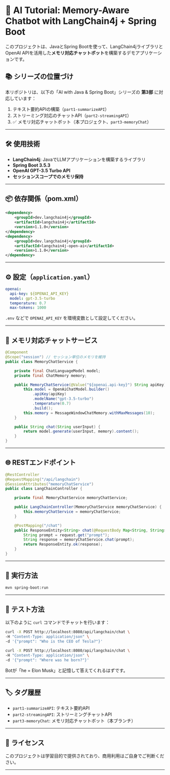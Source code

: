 # 🧠 AI Tutorial: Memory-Aware Chatbot with LangChain4j + Spring Boot

このプロジェクトは、JavaとSpring Bootを使って、LangChain4jライブラリとOpenAI APIを活用した**メモリ対応チャットボット**を構築するデモアプリケーションです。

## 📚 シリーズの位置づけ

本リポジトリは、以下の「AI with Java & Spring Boot」シリーズの **第3部** に対応しています：

1. テキスト要約APIの構築（`part1-summarizeAPI`）
2. ストリーミング対応のチャットAPI（`part2-streamingAPI`）
3. ✅ メモリ対応チャットボット（本プロジェクト、`part3-memoryChat`）

---

## 🛠 使用技術

* **LangChain4j**: JavaでLLMアプリケーションを構築するライブラリ
* **Spring Boot 3.5.3**
* **OpenAI GPT-3.5 Turbo API**
* **セッションスコープでのメモリ保持**

---

## 📦 依存関係（pom.xml）

```xml
<dependency>
    <groupId>dev.langchain4j</groupId>
    <artifactId>langchain4j</artifactId>
    <version>1.1.0</version>
</dependency>
<dependency>
    <groupId>dev.langchain4j</groupId>
    <artifactId>langchain4j-open-ai</artifactId>
    <version>1.1.0</version>
</dependency>
```

---

## ⚙️ 設定（`application.yaml`）

```yaml
openai:
  api-key: ${OPENAI_API_KEY}
  model: gpt-3.5-turbo
  temperature: 0.7
  max-tokens: 1000
```

`.env` などで `OPENAI_API_KEY` を環境変数として設定してください。

---

## 🧠 メモリ対応チャットサービス

```java
@Component
@Scope("session") // セッション単位のメモリを維持
public class MemoryChatService {

    private final ChatLanguageModel model;
    private final ChatMemory memory;

    public MemoryChatService(@Value("${openai.api-key}") String apiKey) {
        this.model = OpenAiChatModel.builder()
            .apiKey(apiKey)
            .modelName("gpt-3.5-turbo")
            .temperature(0.7)
            .build();
        this.memory = MessageWindowChatMemory.withMaxMessages(10);
    }

    public String chat(String userInput) {
        return model.generate(userInput, memory).content();
    }
}
```

---

## 🌐 RESTエンドポイント

```java
@RestController
@RequestMapping("/api/langchain")
@SessionAttributes("memoryChatService")
public class LangChainController {

    private final MemoryChatService memoryChatService;

    public LangChainController(MemoryChatService memoryChatService) {
        this.memoryChatService = memoryChatService;
    }

    @PostMapping("/chat")
    public ResponseEntity<String> chat(@RequestBody Map<String, String> request) {
        String prompt = request.get("prompt");
        String response = memoryChatService.chat(prompt);
        return ResponseEntity.ok(response);
    }
}
```

---

## 🚀 実行方法

```bash
mvn spring-boot:run
```

---

## 💬 テスト方法

以下のように `curl` コマンドでチャットを行います：

```bash
curl -X POST http://localhost:8080/api/langchain/chat \
-H "Content-Type: application/json" \
-d '{"prompt": "Who is the CEO of Tesla?"}'

curl -X POST http://localhost:8080/api/langchain/chat \
-H "Content-Type: application/json" \
-d '{"prompt": "Where was he born?"}'
```

Botが「he = Elon Musk」と記憶して答えてくれるはずです。

---

## 🏷 タグ履歴

* `part1-summarizeAPI`: テキスト要約API
* `part2-streamingAPI`: ストリーミングチャットAPI
* `part3-memoryChat`: メモリ対応チャットボット（本ブランチ）

---

## 📄 ライセンス

このプロジェクトは学習目的で提供されており、商用利用はご自身でご判断ください。

---